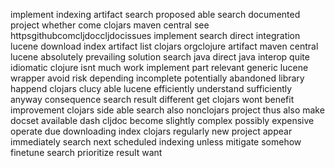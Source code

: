 implement indexing artifact search proposed able search documented project whether come clojars maven central see httpsgithubcomcljdoccljdocissues implement search direct integration lucene download index artifact list clojars orgclojure artifact maven central lucene absolutely prevailing solution search java direct java interop quite idiomatic clojure isnt much work implement part relevant generic lucene wrapper avoid risk depending incomplete potentially abandoned library happend clojars clucy able lucene efficiently understand sufficiently anyway consequence search result different get clojars wont benefit improvement clojars side able search also nonclojars project thus also make docset available dash cljdoc become slightly complex possibly expensive operate due downloading index clojars regularly new project appear immediately search next scheduled indexing unless mitigate somehow finetune search prioritize result want